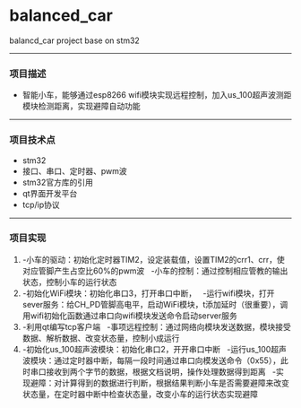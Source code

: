 # balanced_car
balancd_car project base on stm32

-----
### 项目描述
- 智能小车，能够通过esp8266 wifi模块实现远程控制，加入us_100超声波测距模块检测距离，实现避障自动功能

-----
### 项目技术点
- stm32
- 接口、串口、定时器、pwm波
- stm32官方库的引用
- qt界面开发平台
- tcp/ip协议

-----
### 项目实现
1. -小车的驱动：初始化定时器TIM2，设定装载值，设置TIM2的crr1、crr，使对应管脚产生占空比60%的pwm波
   -小车的控制：通过控制相应管教的输出状态，控制小车的运行状态
2. -初始化WiFi模块：初始化串口3，打开串口中断，
   -运行wifi模块，打开sever服务：给CH_PD管脚高电平，启动WiFi模块，t添加延时（很重要），调用wifi初始化函数通过串口向wifi模块发送命令启动server服务
3. -利用qt编写tcp客户端
   -事项远程控制：通过网络向模块发送数据，模块接受数据、解析数据、改变状态量，控制小成运行
4. -初始化us_100超声波模块：初始化串口2，开开串口中断
   -运行us_100超声波模块：通过定时器中断，每隔一段时间通过串口向模发送命令（0x55），此时串口接收到两个字节的数据，根据文档说明，操作处理数据得到距离
   -实现避障：对计算得到的数据进行判断，根据结果判断小车是否需要避障来改变状态量，在定时器中断中检查状态量，改变小车的运行状态实现避障
   
   

